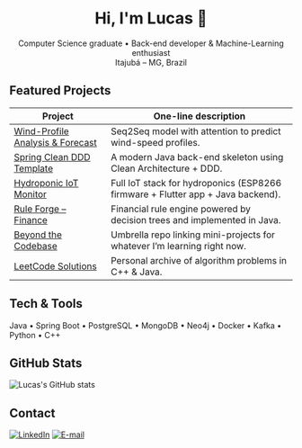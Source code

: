 <h1 align="center">Hi, I'm Lucas 👋</h1>
<p align="center">
  Computer Science graduate • Back-end developer & Machine-Learning enthusiast<br/>
  Itajubá – MG, Brazil
</p>

## Featured Projects

| Project | One-line description |
|---------|----------------------|
| [Wind-Profile Analysis & Forecast](https://github.com/Perebati/tcc-wind-profile-analysis-forescating) | Seq2Seq model with attention to predict wind-speed profiles. |
| [Spring Clean DDD Template](https://github.com/Perebati/java-spring-clean-ddd-template) | A modern Java back-end skeleton using Clean Architecture + DDD. |
| [Hydroponic IoT Monitor](https://github.com/Perebati/hydroponic-iot-monitor) | Full IoT stack for hydroponics (ESP8266 firmware + Flutter app + Java backend). |
| [Rule Forge – Finance](https://github.com/Perebati/rule-forge-finance) | Financial rule engine powered by decision trees and implemented in Java. |
| [Beyond the Codebase](https://github.com/Perebati/beyond-the-codebase) | Umbrella repo linking mini-projects for whatever I’m learning right now. |
| [LeetCode Solutions](https://github.com/Perebati/leetcode) | Personal archive of algorithm problems in C++ & Java. |

## Tech & Tools
Java • Spring Boot • PostgreSQL • MongoDB • Neo4j • Docker • Kafka • Python • C++

## GitHub Stats
![Lucas&#39;s GitHub stats](https://github-readme-stats.vercel.app/api?username=Perebati&show_icons=true)

## Contact
[![LinkedIn](https://img.shields.io/badge/LinkedIn-Lucas%20Pereira-blue?logo=linkedin)](https://www.linkedin.com/in/perebati/)
[![E-mail](https://img.shields.io/badge/E-mail-lucas.bpereira1999%40gmail.com-red)](mailto:lucas.bpereira1999@gmail.com)

